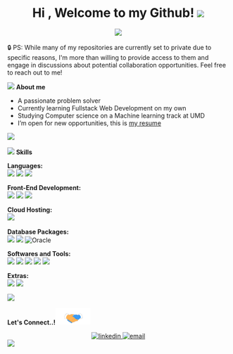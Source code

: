 <h1 align="center"><b>Hi , Welcome to my Github! </b><img src="https://media.giphy.com/media/hvRJCLFzcasrR4ia7z/giphy.gif" width="35"></h1>

<p align="center">
  <a href="https://github.com/DenverCoder1/readme-typing-svg"><img src="https://readme-typing-svg.herokuapp.com?font=Time+New+Roman&color=cyan&size=25&center=true&vCenter=true&width=600&height=100&lines=Bonjour+à+vous+<3!;Self-teaching+Full-Stack+Developement,;Computer+Science+Student,;Active+Learner,;Machine+Learning+Newbie,;And+much+more...<3!"></a>
</p>

<p> 🔒 PS: While many of my repositories are currently set to private due to specific reasons, I'm more than willing to provide access to them and engage in discussions about potential collaboration opportunities. Feel free to reach out to me!
</p>

<p>
  <img src="https://github.com/mayankchaudhary26/Cool-Readme-ideas/blob/master/data/typing.gif" width="70px">
  <b>About me</b>
</p>

<ul>
  <li>A passionate problem solver</li>
  <li>Currently learning Fullstack Web Development on my own</li>
  <li>Studying Computer science on a Machine learning track at UMD</li>
  <li>I’m open for new opportunities, this is <a href="https://drive.google.com/file/d/1HP98KzJaKI7QLkQtjlLwpVGosExyx8tU/view?usp=sharing">my resume</a></li>
</ul>

<p>
  <img src="https://user-images.githubusercontent.com/73097560/115834477-dbab4500-a447-11eb-908a-139a6edaec5c.gif">
</p>

<p>
  <img src="https://media2.giphy.com/media/QssGEmpkyEOhBCb7e1/giphy.gif?cid=ecf05e47a0n3gi1bfqntqmob8g9aid1oyj2wr3ds3mg700bl&rid=giphy.gif" width="25">
  <b> Skills</b>
</p>

<p>
  <strong>Languages:</strong><br>
  <img src="https://img.shields.io/badge/java-%23ED8B00.svg?style=for-the-badge&logo=openjdk&logoColor=white">
  <img src="https://img.shields.io/badge/javascript-%23323330.svg?style=for-the-badge&logo=javascript&logoColor=%23F7DF1E">
  <img src="https://img.shields.io/badge/Python%20-%2314354C.svg?style=for-the-badge&logo=python&logoColor=white">
</p>

<p>
  <strong>Front-End Development:</strong><br>
  <img src="https://img.shields.io/badge/HTML5%20-%23E34F26.svg?style=for-the-badge&logo=html5&logoColor=white">
  <img src="https://img.shields.io/badge/CSS%20-%231572B6.svg?style=for-the-badge&logo=css3&logoColor=white">
  <img src="https://img.shields.io/badge/JavaScript%20-%23F7DF1E.svg?style=for-the-badge&logo=javascript&logoColor=black">
</p>

<p>
  <strong>Cloud Hosting:</strong><br>
  <img src="https://img.shields.io/badge/GitHub%20Pages-%23327FC7.svg?style=for-the-badge&logo=github&logoColor=white">
</p>

<p>
  <strong>Database Packages:</strong><br>
  <img src="https://img.shields.io/badge/MongoDB-%234ea94b.svg?style=for-the-badge&logo=mongodb&logoColor=white">
  <img src="https://img.shields.io/badge/Amazon%20DynamoDB-4053D6?style=for-the-badge&logo=Amazon%20DynamoDB&logoColor=white">
  <img src="https://img.shields.io/badge/Oracle-F80000?style=for-the-badge&logo=oracle&logoColor=white" alt="Oracle">
</p>

<p>
  <strong>Softwares and Tools:</strong><br>
  <img src="https://img.shields.io/badge/git-%23F05033.svg?style=for-the-badge&logo=git&logoColor=white">
  <img src="https://img.shields.io/badge/github-%23121011.svg?style=for-the-badge&logo=github&logoColor=white">
  <img src="https://img.shields.io/badge/Visual%20Studio%20Code-0078d7.svg?style=for-the-badge&logo=visual-studio-code&logoColor=white">
  <img src="https://img.shields.io/badge/Eclipse-FE7A16.svg?style=for-the-badge&logo=Eclipse&logoColor=white">
  <img src="https://img.shields.io/badge/Linux-FCC624?style=for-the-badge&logo=linux&logoColor=black">
</p>

<p>
  <strong>Extras:</strong><br>
  <img src="https://img.shields.io/badge/Terminal-%23054020?style=for-the-badge&logo=gnu-bash&logoColor=white">
  <img src="https://img.shields.io/badge/markdown-%23000000.svg?style=for-the-badge&logo=markdown&logoColor=white">
</p>

<p>
  <img src="https://user-images.githubusercontent.com/73097560/115834477-dbab4500-a447-11eb-908a-139a6edaec5c.gif">
</p>

<p>
<b> Let's Connect..!</b><img src="https://github.com/0xAbdulKhalid/0xAbdulKhalid/raw/main/assets/mdImages/handshake.gif" width ="80">
<div align="center">
  <a href="https://linkedin.com/in/adiah-amadou" target="_blank">
    <img src="https://img.shields.io/badge/linkedin:%20adiah-amadou-%2300acee.svg?color=405DE6&style=for-the-badge&logo=linkedin&logoColor=white" alt="linkedin">
  </a>
  <a href="mailto:amadouadiah@gmail.com" target="_blank">
    <img src="https://img.shields.io/badge/gmail:%20amadouadiah-%23EA4335.svg?style=for-the-badge&logo=gmail&logoColor=white" alt="email">
  </a>
</div>
  <img src="https://user-images.githubusercontent.com/73097560/115834477-dbab4500-a447-11eb-908a-139a6edaec5c.gif">
</p>
